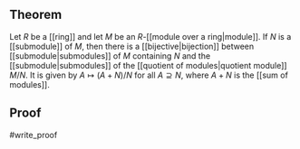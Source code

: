 ## Theorem
Let $R$ be a [[ring]] and let $M$ be an $R$-[[module over a ring|module]]. If $N$ is a [[submodule]] of $M$, then there is a [[bijective|bijection]] between [[submodule|submodules]] of $M$ containing $N$ and the [[submodule|submodules]] of the [[quotient of modules|quotient module]] $M/N$. It is given by $A\mapsto (A+N)/N$ for all $A\supseteq N$, where $A+N$ is the [[sum of modules]].
## Proof
#write_proof 